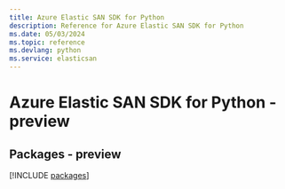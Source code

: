 ```yaml
---
title: Azure Elastic SAN SDK for Python
description: Reference for Azure Elastic SAN SDK for Python
ms.date: 05/03/2024
ms.topic: reference
ms.devlang: python
ms.service: elasticsan
---
```

# Azure Elastic SAN SDK for Python - preview
## Packages - preview
[!INCLUDE [packages](elastic-san-index.md)]